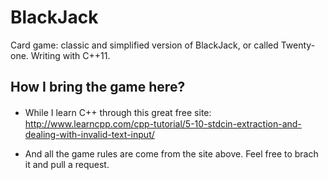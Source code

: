# BlackJack
Card game: classic and simplified version of BlackJack, or called Twenty-one. Writing with C++11.

How I bring the game here?
-----
- While I learn C++ through this great free site:　http://www.learncpp.com/cpp-tutorial/5-10-stdcin-extraction-and-dealing-with-invalid-text-input/

- And all the game rules are come from the site above. Feel free to brach it and pull a request.
